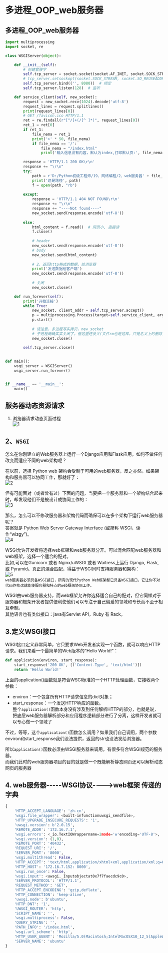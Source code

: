 多进程_OOP_web服务器  
=====

## 多进程_OOP_web服务器  
```Python
import multiprocessing
import socket, re

class WSGIServer(object):

    def __init__(self):
        # 创建套接字
        self.tcp_server = socket.socket(socket.AF_INET, socket.SOCK_STREAM)
        # tcp_server.setsockopt(socket.SOCK_STREAM, socket.SO_REUSEADDR, 1)
        self.tcp_server.bind(('', 8080))  # 绑定
        self.tcp_server.listen(128)  # 监听

    def service_client(self, new_socket):
        request = new_socket.recv(1024).decode('utf-8')
        request_lines = request.splitlines()
        print(request_lines[0])
        # GET /favicon.ico HTTP/1.1
        ret = re.findall(r"[^/]+(/[^ ]*)", request_lines[0])
        ret_1 = ret[0]
        if ret_1:
            file_nema = ret_1
            print('>' * 50, file_nema)
            if file_nema == '/':
                file_nema = "/index.html"
                print('输入信息没有内容，默认为index,打印默认页:', file_nema)

        response = 'HTTP/1.1 200 OK\r\n'
        response += "\r\n"
        try:
            path = r'D:/Python初级工程师/19、网络编程/2、web服务器' + file_nema
            print('这是路径', path)
            f = open(path, "rb")
        
        except:
            response = 'HTTP/1.1 404 NOT FOUND\r\n'
            response += "\r\n"
            response += "----Not found----"
            new_socket.send(response.encode('utf-8'))
        
        else:
            html_content = f.read()  # 网页小, 直接读
            f.close()
            
            # header
            new_socket.send(response.encode('utf-8'))
            # body
            new_socket.send(html_content)
            
            # 2、返回http格式的数据，给浏览器
            print('发送数据给客户端')
            new_socket.send(response.encode('utf-8'))
            
            # 关闭
            new_socket.close()

    def run_forever(self):
        print('开始连接')
        while True:
            new_socket, client_addr = self.tcp_server.accept()
            p = multiprocessing.Process(target=self.service_client, args=(new_socket,))
            p.start()
            
            # 请注意，多进程写实拷贝，new_socket
            # 子进程确确实实关闭了，但这里还没关(文件rm也是这样，只是名义上的删除)
            new_socket.close()
        
        self.tcp_server.close()
        

def main():
    wsgi_server = WSGIServer()
    wsgi_server.run_forever()


if __name__ == '__main__':
    main()

```



## 服务器动态资源请求  
1. 浏览器请求动态页面过程  
![1](https://github.com/KissMyLady/Web-of-Python/blob/master/Img/mini1.png)  

## 2、`WSGI ` 
怎么在你刚建立的Web服务器上运行一个Django应用和Flask应用，如何不做任何改变而适应不同的web架构呢？  

在以前，选择 Python web 架构会受制于可用的web服务器，反之亦然。如果架构和服务器可以协同工作，那就好了：  
![2](https://github.com/KissMyLady/Web-of-Python/blob/master/Img/mili2.png)  

但有可能面对（或者曾有过）下面的问题，当要把一个服务器和一个架构结合起来时，却发现他们不是被设计成协同工作的：  
![3](https://github.com/KissMyLady/Web-of-Python/blob/master/Img/mini3.png)  

那么，怎么可以不修改服务器和架构代码而确保可以在多个架构下运行web服务器呢？  
答案就是 Python Web Server Gateway Interface (或简称 WSGI，读作“wizgy”)。  
![4](https://github.com/KissMyLady/Web-of-Python/blob/master/Img/mini4.png)  

WSGI允许开发者将选择web框架和web服务器分开。可以混合匹配web服务器和web框架，选择一个适合的配对。  
比如,可以在Gunicorn 或者 Nginx/uWSGI 或者 Waitress上运行 Django, Flask, 或 Pyramid。真正的混合匹配，得益于WSGI同时支持服务器和架构：  
![5](https://github.com/KissMyLady/Web-of-Python/blob/master/Img/mini5.png)  
`web服务器必须具备WSGI接口，所有的现代Python Web框架都已具备WSGI接口，它让你不对代码作修改就能使服务器和特点的web框架协同工作。`   

WSGI由web服务器支持，而web框架允许你选择适合自己的配对，但它同样对于服务器和框架开发者提供便利使他们可以专注于自己偏爱的领域和专长而不至于相互牵制。  
其他语言也有类似接口：java有Servlet API，Ruby 有 Rack。

## 3.定义WSGI接口  
WSGI接口定义非常简单，它只要求Web开发者实现一个函数，就可以响应HTTP请求。我们来看一个最简单的Web版本的“Hello World!”：  
```Python
def application(environ, start_response):
    start_response('200 OK', [('Content-Type', 'text/html')])
    return 'Hello World!'
```
上面的application()函数就是符合WSGI标准的一个HTTP处理函数，它接收两个参数：  

- environ：一个包含所有HTTP请求信息的dict对象；  
- start_response：一个发送HTTP响应的函数。  
整个`application()`函数本身没有涉及到任何解析HTTP的部分，也就是说，  
把底层web服务器解析部分和应用程序逻辑部分进行了分离，这样开发者就可以专心做一个领域了  

不过，等等，这个`application()`函数怎么调用？如果我们自己调用，两个参数environ和start_response我们没法提供，返回的str也没法发给浏览器。

所以`application()`函数必须由WSGI服务器来调用。有很多符合WSGI规范的服务器。  
而我们此时的web服务器项目的目的就是做一个既能解析静态网页还可以解析动态网页的服务器  


## 4. web服务器-----WSGI协议---->web框架 传递的字典

```Python
{
    'HTTP_ACCEPT_LANGUAGE': 'zh-cn',
    'wsgi.file_wrapper': <built-infunctionuwsgi_sendfile>,
    'HTTP_UPGRADE_INSECURE_REQUESTS': '1',
    'uwsgi.version': b'2.0.15',
    'REMOTE_ADDR': '172.16.7.1',
    'wsgi.errors': <_io.TextIOWrappername=2mode='w'encoding='UTF-8'>,
    'wsgi.version': (1,0),
    'REMOTE_PORT': '40432',
    'REQUEST_URI': '/',
    'SERVER_PORT': '8000',
    'wsgi.multithread': False,
    'HTTP_ACCEPT': 'text/html,application/xhtml+xml,application/xml;q=0.9,*/*;q=0.8',
    'HTTP_HOST': '172.16.7.152: 8000',
    'wsgi.run_once': False,
    'wsgi.input': <uwsgi._Inputobjectat0x7f7faecdc9c0>,
    'SERVER_PROTOCOL': 'HTTP/1.1',
    'REQUEST_METHOD': 'GET',
    'HTTP_ACCEPT_ENCODING': 'gzip,deflate',
    'HTTP_CONNECTION': 'keep-alive',
    'uwsgi.node': b'ubuntu',
    'HTTP_DNT': '1',
    'UWSGI_ROUTER': 'http',
    'SCRIPT_NAME': '',
    'wsgi.multiprocess': False,
    'QUERY_STRING': '',
    'PATH_INFO': '/index.html',
    'wsgi.url_scheme': 'http',
    'HTTP_USER_AGENT': 'Mozilla/5.0(Macintosh;IntelMacOSX10_12_5)AppleWebKit/603.2.4(KHTML,likeGecko)Version/10.1.1Safari/603.2.4',
    'SERVER_NAME': 'ubuntu'
}
```



